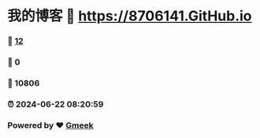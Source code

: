 # 我的博客 :link: https://8706141.GitHub.io 
### :page_facing_up: [12](https://8706141.GitHub.io/tag.html) 
### :speech_balloon: 0 
### :hibiscus: 10806 
### :alarm_clock: 2024-06-22 08:20:59 
### Powered by :heart: [Gmeek](https://github.com/Meekdai/Gmeek)
